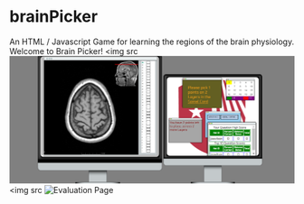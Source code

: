 # brainPicker
An HTML / Javascript Game for learning the regions of the brain physiology.
Welcome to Brain Picker!
<img src ![Main Page](https://raw.githubusercontent.com/SBUtltmedia/brainPicker/jsonToButtonBankRedux/main.png)
<img src ![Evaluation Page](https://raw.githubusercontent.com/SBUtltmedia/brainPicker/jsonToButtonBankRedux/evaluation.png)

